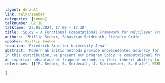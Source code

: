 ```yaml
---
layout: default
link: talks/seeber
categories: [comms]
talknumber: D2.10
talktime: '22.05.2024, 17:00 – 17:30'
title: 'Spicy – A Functional Computational Framework for Multilayer Fragment Methods'
authors: 'Phillip Seeber, Sebastian Seidenath, Stefanie Gräfe'
speaker: Phillip Seeber 
location: 'Friedrich Schiller University Jena'
abstract: 'Modern ab initio methods provide unprecedented accuracy for a variety of chemical problems. However, their steep scaling with system size often limits their applicability to relatively small molecules. Even though the rise of linear scaling ab initio methods allows their application to systems with thousands of atoms, important aspects remain unsolved. First, a suitable computational method for both the desired physical property and the type of chemical system needs to be chosen. Not all of them arelinearly scalable. Second, the crossover, where linear scaling methods become more efficient than their conventional counterparts, can arise at already too high computational costs to study dynamic phenomena.
In this contribution, we present our program Spicy, a computational framework for multilayer fragment methods. Combining the concepts of multilayer methods, where each layer is treated at a different, suitable level of theory, and fragment methods, breaking down large systems into smaller parts and combining their results, Spicy implements the multilayer fragment combination range (ML-FCR) formalism. Without altering the underlying computational methods, a flexible partitioning of the system and assignment of suitable methods to each fragment is possible, enabling a tailored and efficient treatment of systems with chemically diverse components.
An important advantage of fragment methods is their inherit ability to utilise network-based parallelism and distribute calculations over many computer nodes. Currently, the individual components for heavily parallel calculations are being developed and implemented in Spicy, namely a Nix-inspired content addressable storage to manage persistent data, a scheduling system based in MPI for distributed quantum and molecular mechanical calculations, as well as an interface to the DBCSR library for distributed block sparse array computations, enabling efficient response tensor and wave function transformations.'
references: [["P. Seeber, S. Seidenath, J. Steinmetzer, S. Gräfe", WIREs Comp. Mol. Science. ,2022, 13.3, e1644]
    
]
---
```

